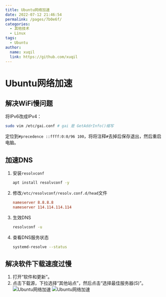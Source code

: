 ```yaml
---
title: Ubuntu网络加速
date: 2022-07-12 21:46:54
permalink: /pages/7b0e6f/
categories: 
  - 其他技术
  - Linux
tags: 
  - Ubuntu
author: 
  name: xuqil
  link: https://github.com/xuqil
---
```

# Ubuntu网络加速

## 解决WiFi慢问题

将IPv6改成IPv4：

```bash
sudo vim /etc/gai.conf # gai 是 GetAddrInfo()缩写
```
定位到`#precedence ::ffff:0:0/96 100`，将将注释`#`去掉后保存退出，然后重启电脑。

## 加速DNS

1. 安装`resolvconf`
    ```bash
    apt install resolvconf -y
    ```
2. 修改`/etc/resolvconf/resolv.conf.d/head`文件
   ```ini
   nameserver 8.8.8.8
   nameserver 114.114.114.114
   ```
3. 生效DNS
   ```bash
   resolvconf -u
   ```
4. 查看DNS服务状态
   ```bash
   systemd-resolve --status
   ```

## 解决软件下载速度过慢

1. 打开“软件和更新”。
2. 点击下载源，下拉选择“其他站点”，然后点击“选择最佳服务器(S)”。
   ![Ubuntu网络加速](/img/other/linux/Ubuntu加速/2022-07-11_22-13.png)
   ![Ubuntu网络加速](/img/other/linux/Ubuntu加速/2022-07-11_22-14.png)
   